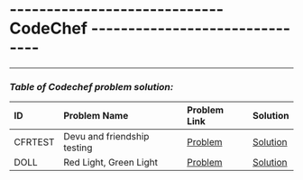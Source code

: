 # ----------------------------- CodeChef -------------------------------

---

###         ***Table of Codechef problem solution:***

|  ID  | Problem Name  | Problem Link | Solution |
|:-    |:-             |:-            |:-        |
|CFRTEST| Devu and friendship testing|[Problem](https://www.codechef.com/practice/course/arrays-strings-sorting/INTARR01/problems/CFRTEST)|[Solution](https://github.com/mdshakibsami/Codechef/blob/main/Array/CFRTEST.cpp) |
|DOLL| Red Light, Green Light|[Problem](httphttps://www.codechef.com/INFI21B/problems-old/DOLL)|[Solution](https://github.com/mdshakibsami/Codechef/blob/main/Array/DOLL.cpp) |


